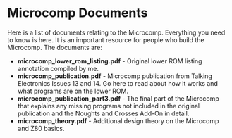 # Microcomp Documents

Here is a list of documents relating to the Microcomp.  Everything you need to know is here.  It is an important resource for people who build the Microcomp.  The documents are:

* __microcomp_lower_rom_listing.pdf__ - Original lower ROM listing annotation compiled by me.
* __microcomp_publication.pdf__ - Microcomp publication from Talking Electronics Issues 13 and 14.  Go here to read about how it works and what programs are on the lower ROM.
* __microcomp_publication_part3.pdf__ - The final part of the Microcomp that explains any missing programs not included in the original publication and the Noughts and Crosses Add-On in detail.
* __microcomp_theory.pdf__ - Additional design theory on the Microcomp and Z80 basics.
